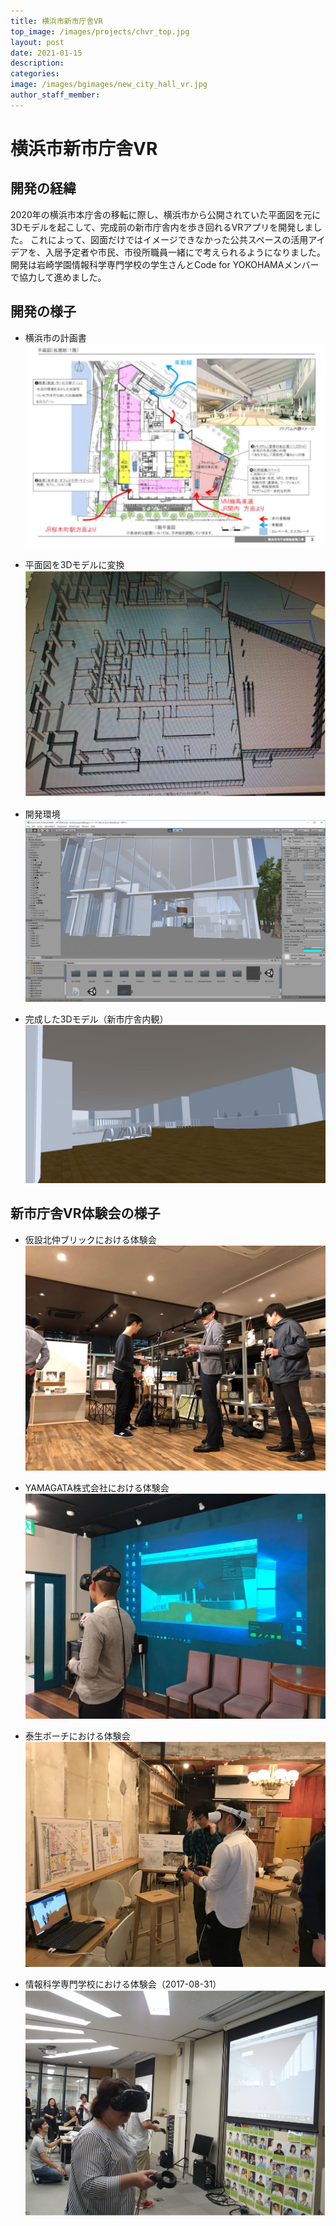 ```yaml
---
title: 横浜市新市庁舎VR
top_image: /images/projects/chvr_top.jpg
layout: post
date: 2021-01-15
description:
categories:
image: /images/bgimages/new_city_hall_vr.jpg
author_staff_member:
---
```


# 横浜市新市庁舎VR

## 開発の経緯
2020年の横浜市本庁舎の移転に際し、横浜市から公開されていた平面図を元に3Dモデルを起こして、完成前の新市庁舎内を歩き回れるVRアプリを開発しました。
これによって、図面だけではイメージできなかった公共スペースの活用アイデアを、入居予定者や市民、市役所職員一緒にで考えられるようになりました。
開発は岩崎学園情報科学専門学校の学生さんとCode for YOKOHAMAメンバーで協力して進めました。



## 開発の様子

- 横浜市の計画書
![](/images/projects/chvr_plan.png)

- 平面図を3Dモデルに変換
![](/images/projects/chvr_cad.png)

- 開発環境
![](/images/projects/chvr_dev.jpg)

- 完成した3Dモデル（新市庁舎内観）
![](/images/projects/chvr_app.jpg)


## 新市庁舎VR体験会の様子

- 仮設北仲ブリックにおける体験会
![](/images/projects/chvr_event_1.jpg)

- YAMAGATA株式会社における体験会
![](/images/projects/chvr_event_2.jpg)

- 泰生ポーチにおける体験会
![](/images/projects/chvr_event_3.jpg)

- 情報科学専門学校における体験会（2017-08-31）
![](/images/projects/chvr_event_isc.png)
